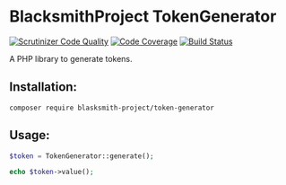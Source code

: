 # BlacksmithProject TokenGenerator

[![Scrutinizer Code Quality](https://scrutinizer-ci.com/g/BlacksmithProject/token-generator/badges/quality-score.png?b=master)](https://scrutinizer-ci.com/g/BlacksmithProject/token-generator/?branch=master)
[![Code Coverage](https://scrutinizer-ci.com/g/BlacksmithProject/token-generator/badges/coverage.png?b=master)](https://scrutinizer-ci.com/g/BlacksmithProject/token-generator/?branch=master)
[![Build Status](https://scrutinizer-ci.com/g/BlacksmithProject/token-generator/badges/build.png?b=master)](https://scrutinizer-ci.com/g/BlacksmithProject/token-generator/build-status/master)

A PHP library to generate tokens.

## Installation:

`composer require blasksmith-project/token-generator`

## Usage:

```php
$token = TokenGenerator::generate();

echo $token->value();
```